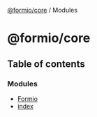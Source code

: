 [@formio/core](README.md) / Modules

# @formio/core

## Table of contents

### Modules

- [Formio](modules/formio.md)
- [index](modules/index.md)
